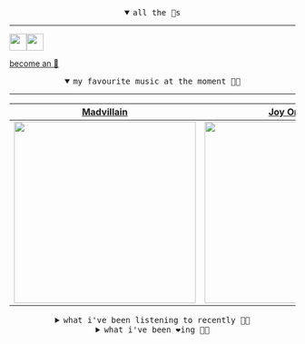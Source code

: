 <details open>

<summary align="center"><samp>all the 🥚s</samp></summary>
<hr />

<a href="https://github.com/pvinis"><img src="https://avatars.githubusercontent.com/u/100233?s=90&v=4" width="30" height="30" /><a href="https://github.com/maxPugh"><img src="https://avatars.githubusercontent.com/u/46350013?s=90&u=52a601eaa2d272b35477d096fe782ebf0a8a1f68&v=4" width="30" height="30" />

<samp><a href="https://github.com/bitttttten/bitttttten/stargazers">become an 🥚</a></samp>

</details>

<details open>

<summary align="center"><samp>my favourite music at the moment 🎵🎶</samp></summary>
<hr />

<!-- toc -->

| [Madvillain](https://open.spotify.com/artist/2aoFQUeHD1U7pL098lRsDU)                                                                                             | [Joy Orbison](https://open.spotify.com/artist/0aIpJqqTLf683ojWREc5lg)                                                                                            | [Laura Misch](https://open.spotify.com/artist/0NrVrf231eji48nhNUJTXe)                                                                                            | [Madlib](https://open.spotify.com/artist/5LhTec3c7dcqBvpLRWbMcf)                                                                                                 |
| ---------------------------------------------------------------------------------------------------------------------------------------------------------------- | ---------------------------------------------------------------------------------------------------------------------------------------------------------------- | ---------------------------------------------------------------------------------------------------------------------------------------------------------------- | ---------------------------------------------------------------------------------------------------------------------------------------------------------------- |
| [<img src="https://i.scdn.co/image/9d7ed68679a970b86faaea230d16334baba5ed4b" width="320" height="auto">](https://open.spotify.com/artist/2aoFQUeHD1U7pL098lRsDU) | [<img src="https://i.scdn.co/image/ab6761610000e5ebc86b26ee98dd1a8993a016de" width="320" height="auto">](https://open.spotify.com/artist/0aIpJqqTLf683ojWREc5lg) | [<img src="https://i.scdn.co/image/ab6761610000e5eb4b575954b09200ff56857cbe" width="320" height="auto">](https://open.spotify.com/artist/0NrVrf231eji48nhNUJTXe) | [<img src="https://i.scdn.co/image/ab6761610000e5ebdb860c843b90fdea28f670d6" width="320" height="auto">](https://open.spotify.com/artist/5LhTec3c7dcqBvpLRWbMcf) |

<!-- tocstop -->

</details>

<details>

<summary align="center"><samp>what i've been listening to recently 🎵🎶</samp></summary>
<hr />

<!-- toc -->

| [The End<br />The Doors](https://open.spotify.com/track/5UgT7w6zVZjP3oyawMzbiK)                                                                                 | [Paper Trails<br />DARKSIDE](https://open.spotify.com/track/1DK2JuYarBeNwcLNPw1Qyo)                                                                             | [Easy Easy<br />King Krule](https://open.spotify.com/track/7miPR7yflY4kvhVBfEyTzp)                                                                              | [Humiliation<br />The National](https://open.spotify.com/track/7mxVCiILTA07FmLly7xvpm)                                                                          |
| --------------------------------------------------------------------------------------------------------------------------------------------------------------- | --------------------------------------------------------------------------------------------------------------------------------------------------------------- | --------------------------------------------------------------------------------------------------------------------------------------------------------------- | --------------------------------------------------------------------------------------------------------------------------------------------------------------- |
| [<img src="https://i.scdn.co/image/ab6761610000e5eb440959e022afc20e819050bd" width="320" height="auto">](https://open.spotify.com/track/5UgT7w6zVZjP3oyawMzbiK) | [<img src="https://i.scdn.co/image/ab6761610000e5eb9cd1f5e95557fbbcd6fcbde7" width="320" height="auto">](https://open.spotify.com/track/1DK2JuYarBeNwcLNPw1Qyo) | [<img src="https://i.scdn.co/image/ab6761610000e5ebe6cfa98e824a988e87ad66a2" width="320" height="auto">](https://open.spotify.com/track/7miPR7yflY4kvhVBfEyTzp) | [<img src="https://i.scdn.co/image/ab6761610000e5eb9bdd753a468500e06a864226" width="320" height="auto">](https://open.spotify.com/track/7mxVCiILTA07FmLly7xvpm) |

<!-- tocstop -->

</details>

<details>

<summary align="center"><samp>what i've been ❤️ing 🎵🎶</samp></summary>
<hr />

<!-- toc -->

| [Humiliation<br />The National](https://open.spotify.com/album/4OI9hKTm1QMRQunqHCfSSL)                                                                          | [Corporeal<br />Broadcast](https://open.spotify.com/album/28RiDrxACWNtbrUNy9Ks1X)                                                                               | [Night Drive<br />Laura Misch](https://open.spotify.com/album/7067zgNsGbFQdkyS6jL1wn)                                                                           | [Weird Little Birthday Girl<br />Happyness](https://open.spotify.com/album/0772c4MBBN0WV6O5H7MkI8)                                                              |
| --------------------------------------------------------------------------------------------------------------------------------------------------------------- | --------------------------------------------------------------------------------------------------------------------------------------------------------------- | --------------------------------------------------------------------------------------------------------------------------------------------------------------- | --------------------------------------------------------------------------------------------------------------------------------------------------------------- |
| [<img src="https://i.scdn.co/image/ab67616d0000b273a91e8d79776c6f83fa22ce72" width="320" height="auto">](https://open.spotify.com/album/4OI9hKTm1QMRQunqHCfSSL) | [<img src="https://i.scdn.co/image/ab67616d0000b273079194ae33a2ffdc509b1a5a" width="320" height="auto">](https://open.spotify.com/album/28RiDrxACWNtbrUNy9Ks1X) | [<img src="https://i.scdn.co/image/ab67616d0000b273cf30447db9cefd8f2e25acda" width="320" height="auto">](https://open.spotify.com/album/7067zgNsGbFQdkyS6jL1wn) | [<img src="https://i.scdn.co/image/ab67616d0000b273d64209f891718b2e59cb963e" width="320" height="auto">](https://open.spotify.com/album/0772c4MBBN0WV6O5H7MkI8) |

<!-- tocstop -->

</details>
